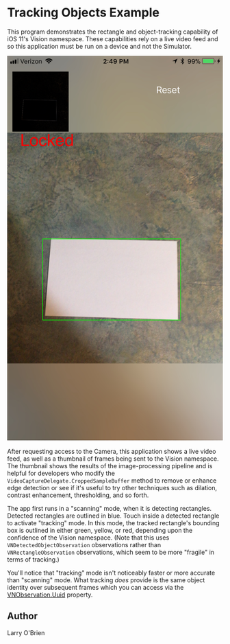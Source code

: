 # Tracking Objects Example

This program demonstrates the rectangle and object-tracking capability of iOS 11's Vision namespace. These capabilities rely on a live video feed and so this application must be run on a device and not the Simulator.

![screenshot](Screenshots/screenshot1.jpeg)

After requesting access to the Camera, this application shows a live video feed, as well as a thumbnail of frames being sent to the Vision namespace. The thumbnail shows the results of the image-processing pipeline and is helpful for developers who modify the `VideoCaptureDelegate.CroppedSampleBuffer` method to remove or enhance edge detection or see if it's useful to try other techniques such as dilation, contrast enhancement, thresholding, and so forth.

The app first runs in a "scanning" mode, when it is detecting rectangles. Detected rectangles are outlined in blue. Touch inside a detected rectangle to activate "tracking" mode. In this mode, the tracked rectangle's bounding box is outlined in either green, yellow, or red, depending upon the confidence of the Vision namespace. (Note that this uses `VNDetectedObjectObservation` observations rather than `VNRectangleObservation` observations, which seem to be more "fragile" in terms of tracking.) 

You'll notice that "tracking" mode isn't noticeably faster or more accurate than "scanning" mode. What tracking _does_ provide is the same object identity over subsequent frames which you can access via the [VNObservation.Uuid](https://developer.xamarin.com/api/property/Vision.VNObservation.Uuid/) property. 


Author
------

Larry O'Brien
